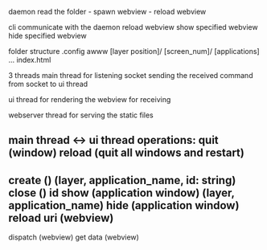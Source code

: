 daemon
  read the folder
    - spawn webview
    - reload webview

cli
  communicate with the daemon
  reload webview
  show specified webview
  hide specified webview

folder structure
  .config
    awww
      [layer position]/
        [screen_num]/
          [applications]
            ...
            index.html

3 threads
  main thread
    for listening socket
    sending the received command from socket to ui thread

  ui thread
    for rendering the webview
    for receiving

  webserver thread
    for serving the static files

main thread <-> ui thread operations:
  quit (window)
  reload (quit all windows and restart)
  --
  create () (layer, application_name, id: string)
  close () id
  show (application window) (layer, application_name)
  hide (application window)
  reload uri (webview)
  --
  dispatch (webview)
  get data (webview)

